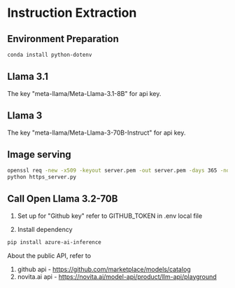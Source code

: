 # Instruction Extraction

## Environment Preparation

```bash
conda install python-dotenv
```

## Llama 3.1

The key "meta-llama/Meta-Llama-3.1-8B" for api key.

## Llama 3

The key "meta-llama/Meta-Llama-3-70B-Instruct" for api key.

## Image serving

```bash
openssl req -new -x509 -keyout server.pem -out server.pem -days 365 -nodes
python https_server.py
```

## Call Open Llama 3.2-70B

1. Set up for "Github key"
refer to GITHUB_TOKEN in .env local file

2. Install dependency

```bash
pip install azure-ai-inference
```

About the public API, refer to

1. github api - <https://github.com/marketplace/models/catalog>
2. novita.ai api - <https://novita.ai/model-api/product/llm-api/playground>